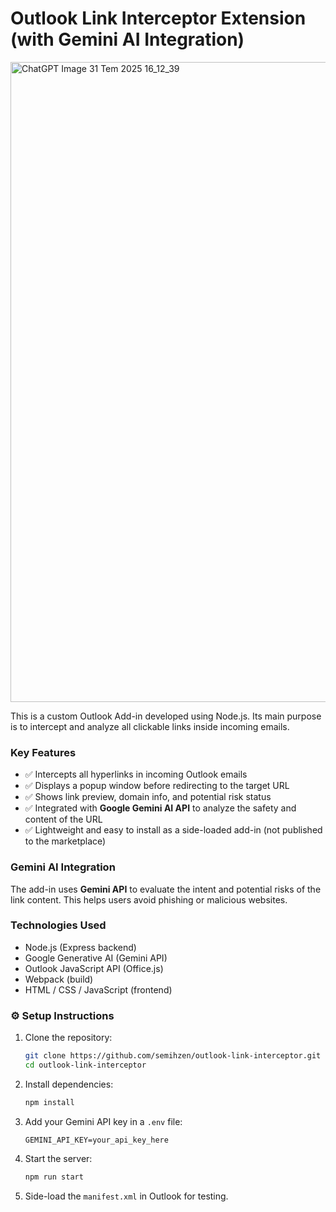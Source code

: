 # Outlook Link Interceptor Extension (with Gemini AI Integration)
<img width="1536" height="1024" alt="ChatGPT Image 31 Tem 2025 16_12_39" src="https://github.com/user-attachments/assets/2db1f5c5-e334-4f25-9b36-6ed3296fcfdd" />

This is a custom Outlook Add-in developed using Node.js. Its main purpose is to intercept and analyze all clickable links inside incoming emails. 

###  Key Features

- ✅ Intercepts all hyperlinks in incoming Outlook emails
- ✅ Displays a popup window before redirecting to the target URL
- ✅ Shows link preview, domain info, and potential risk status
- ✅ Integrated with **Google Gemini AI API** to analyze the safety and content of the URL
- ✅ Lightweight and easy to install as a side-loaded add-in (not published to the marketplace)

###  Gemini AI Integration

The add-in uses **Gemini API** to evaluate the intent and potential risks of the link content. This helps users avoid phishing or malicious websites.

###  Technologies Used

- Node.js (Express backend)
- Google Generative AI (Gemini API)
- Outlook JavaScript API (Office.js)
- Webpack (build)
- HTML / CSS / JavaScript (frontend)

### ⚙️ Setup Instructions

1. Clone the repository:
   ```bash
   git clone https://github.com/semihzen/outlook-link-interceptor.git
   cd outlook-link-interceptor
   ```

2. Install dependencies:
   ```bash
   npm install
   ```

3. Add your Gemini API key in a `.env` file:
   ```env
   GEMINI_API_KEY=your_api_key_here
   ```

4. Start the server:
   ```bash
   npm run start
   ```

5. Side-load the `manifest.xml` in Outlook for testing.

  
